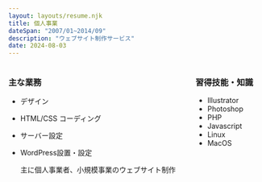```yaml
---
layout: layouts/resume.njk
title: 個人事業
dateSpan: "2007/01~2014/09"
description: "ウェブサイト制作サービス"
date: 2024-08-03
---
```

<div class="columns">
<div class="column">

### 主な業務
- デザイン
- HTML/CSS コーディング
- サーバー設定
- WordPress設置・設定

  主に個人事業者、小規模事業のウェブサイト制作

</div>
<div class="column">

### 習得技能・知識
- Illustrator
- Photoshop
- PHP
- Javascript
- Linux
- MacOS

</div>
</div>
